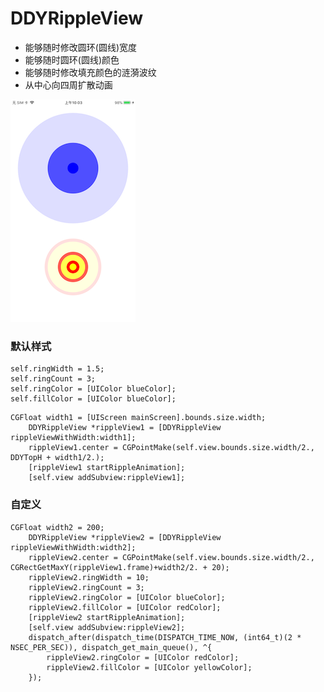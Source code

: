 # DDYRippleView


* 能够随时修改圆环(圆线)宽度
* 能够随时圆环(圆线)颜色
* 能够随时修改填充颜色的涟漪波纹
* 从中心向四周扩散动画

![DDYRippleView.png](https://github.com/starainDou/DDYDemoImage/blob/master/DDYRippleView.png)

### 默认样式

```
self.ringWidth = 1.5;
self.ringCount = 3;
self.ringColor = [UIColor blueColor];
self.fillColor = [UIColor blueColor];
```

```
CGFloat width1 = [UIScreen mainScreen].bounds.size.width;
    DDYRippleView *rippleView1 = [DDYRippleView rippleViewWithWidth:width1];
    rippleView1.center = CGPointMake(self.view.bounds.size.width/2., DDYTopH + width1/2.);
    [rippleView1 startRippleAnimation];
    [self.view addSubview:rippleView1];
```

### 自定义

```
CGFloat width2 = 200;
    DDYRippleView *rippleView2 = [DDYRippleView rippleViewWithWidth:width2];
    rippleView2.center = CGPointMake(self.view.bounds.size.width/2., CGRectGetMaxY(rippleView1.frame)+width2/2. + 20);
    rippleView2.ringWidth = 10;
    rippleView2.ringCount = 3;
    rippleView2.ringColor = [UIColor blueColor];
    rippleView2.fillColor = [UIColor redColor];
    [rippleView2 startRippleAnimation];
    [self.view addSubview:rippleView2];
    dispatch_after(dispatch_time(DISPATCH_TIME_NOW, (int64_t)(2 * NSEC_PER_SEC)), dispatch_get_main_queue(), ^{
        rippleView2.ringColor = [UIColor redColor];
        rippleView2.fillColor = [UIColor yellowColor];
    });
```
